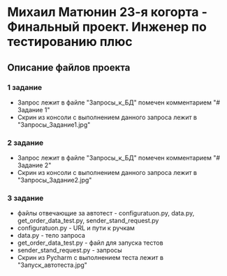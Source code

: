 ﻿# Михаил Матюнин 23-я когорта - Финальный проект. Инженер по тестированию плюс

## Описание файлов проекта

### 1 задание
- Запрос лежит в файле "Запросы_к_БД" помечен комментарием "# Задание 1"
- Скрин из консоли с выполнением данного запроса лежит в "Запросы_Задание1.jpg"

### 2 задание
- Запрос лежит в файле "Запросы_к_БД" помечен комментарием "# Задание 2"
- Скрин из консоли с выполнением данного запроса лежит в "Запросы_Задание2.jpg"

### 3 задание
- файлы отвечающие за автотест - configuratuon.py, data.py, get_order_data_test.py, sender_stand_request.py
- configuratuon.py - URL и пути к ручкам
- data.py - тело запроса
- get_order_data_test.py - файл для запуска тестов
- sender_stand_request.py - запросы
- Скрин из Pycharm с выполнением теста лежит в "Запуск_автотеста.jpg"